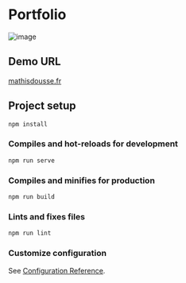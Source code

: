 # Portfolio

![image](https://user-images.githubusercontent.com/41020659/186585160-3638f2ef-c2cf-4784-a2f3-be5c809b38b6.png)

## Demo URL

[mathisdousse.fr](https://mathisdousse.fr/ "Mathis Dousse portfolio")

## Project setup
```
npm install
```

### Compiles and hot-reloads for development
```
npm run serve
```

### Compiles and minifies for production
```
npm run build
```

### Lints and fixes files
```
npm run lint
```

### Customize configuration
See [Configuration Reference](https://cli.vuejs.org/config/).
